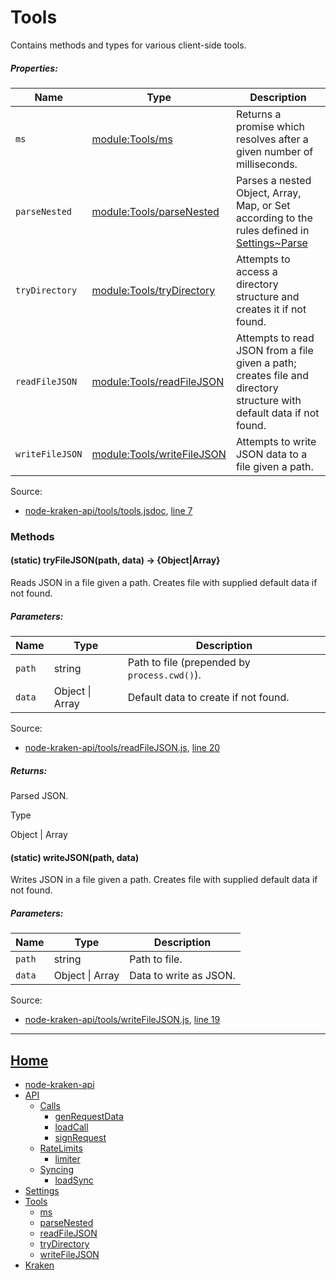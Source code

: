 # Tools

Contains methods and types for various client-side tools.

##### Properties:

| Name | Type | Description |
| --- | --- | --- |
| `ms` | [module:Tools/ms](https://github.com/jpcx/node-kraken-api/blob/develop/docs/modules/Tools/ms.md) | Returns a promise which resolves after a given number of milliseconds. |
| `parseNested` | [module:Tools/parseNested](https://github.com/jpcx/node-kraken-api/blob/develop/docs/modules/Tools/parseNested.md) | Parses a nested Object, Array, Map, or Set according to the rules defined in [Settings~Parse](https://github.com/jpcx/node-kraken-api/blob/develop/docs/namespaces/Settings.md#~Parse) |
| `tryDirectory` | [module:Tools/tryDirectory](https://github.com/jpcx/node-kraken-api/blob/develop/docs/modules/Tools/tryDirectory.md) | Attempts to access a directory structure and creates it if not found. |
| `readFileJSON` | [module:Tools/readFileJSON](https://github.com/jpcx/node-kraken-api/blob/develop/docs/modules/Tools/readFileJSON.md) | Attempts to read JSON from a file given a path; creates file and directory structure with default data if not found. |
| `writeFileJSON` | [module:Tools/writeFileJSON](https://github.com/jpcx/node-kraken-api/blob/develop/docs/modules/Tools/writeFileJSON.md) | Attempts to write JSON data to a file given a path. |


Source:

*   [node-kraken-api/tools/tools.jsdoc](https://github.com/jpcx/node-kraken-api/blob/develop/tools/tools.jsdoc), [line 7](https://github.com/jpcx/node-kraken-api/blob/develop/tools/tools.jsdoc#L7)

### Methods

<a name=".tryFileJSON"></a>
#### (static) tryFileJSON(path, data) → \{Object|Array}

Reads JSON in a file given a path. Creates file with supplied default data if not found.

##### Parameters:

| Name | Type | Description |
| --- | --- | --- |
| `path` | string | Path to file (prepended by `process.cwd()`). |
| `data` | Object \| Array | Default data to create if not found. |


Source:

*   [node-kraken-api/tools/readFileJSON.js](https://github.com/jpcx/node-kraken-api/blob/develop/tools/readFileJSON.js), [line 20](https://github.com/jpcx/node-kraken-api/blob/develop/tools/readFileJSON.js#L20)

##### Returns:

Parsed JSON.

Type

Object | Array

<a name=".writeJSON"></a>
#### (static) writeJSON(path, data)

Writes JSON in a file given a path. Creates file with supplied default data if not found.

##### Parameters:

| Name | Type | Description |
| --- | --- | --- |
| `path` | string | Path to file. |
| `data` | Object \| Array | Data to write as JSON. |


Source:

*   [node-kraken-api/tools/writeFileJSON.js](https://github.com/jpcx/node-kraken-api/blob/develop/tools/writeFileJSON.js), [line 19](https://github.com/jpcx/node-kraken-api/blob/develop/tools/writeFileJSON.js#L19)

<hr>

## [Home](https://github.com/jpcx/node-kraken-api/blob/develop/README.md)
  + [node-kraken-api](https://github.com/jpcx/node-kraken-api/blob/develop/docs/modules/node-kraken-api.md)
  + [API](https://github.com/jpcx/node-kraken-api/blob/develop/docs/namespaces/API.md)
    + [Calls](https://github.com/jpcx/node-kraken-api/blob/develop/docs/namespaces/API/Calls.md)
      + [genRequestData](https://github.com/jpcx/node-kraken-api/blob/develop/docs/modules/API/Calls/genRequestData.md)
      + [loadCall](https://github.com/jpcx/node-kraken-api/blob/develop/docs/modules/API/Calls/loadCall.md)
      + [signRequest](https://github.com/jpcx/node-kraken-api/blob/develop/docs/modules/API/Calls/signRequest.md)
    + [RateLimits](https://github.com/jpcx/node-kraken-api/blob/develop/docs/namespaces/API/RateLimits.md)
      + [limiter](https://github.com/jpcx/node-kraken-api/blob/develop/docs/modules/API/RateLimits/limiter.md)
    + [Syncing](https://github.com/jpcx/node-kraken-api/blob/develop/docs/namespaces/API/Syncing.md)
      + [loadSync](https://github.com/jpcx/node-kraken-api/blob/develop/docs/modules/API/Syncing/loadSync.md)
  + [Settings](https://github.com/jpcx/node-kraken-api/blob/develop/docs/namespaces/Settings.md)
  + [Tools](https://github.com/jpcx/node-kraken-api/blob/develop/docs/namespaces/Tools.md)
    + [ms](https://github.com/jpcx/node-kraken-api/blob/develop/docs/modules/Tools/ms.md)
    + [parseNested](https://github.com/jpcx/node-kraken-api/blob/develop/docs/modules/Tools/parseNested.md)
    + [readFileJSON](https://github.com/jpcx/node-kraken-api/blob/develop/docs/modules/Tools/readFileJSON.md)
    + [tryDirectory](https://github.com/jpcx/node-kraken-api/blob/develop/docs/modules/Tools/tryDirectory.md)
    + [writeFileJSON](https://github.com/jpcx/node-kraken-api/blob/develop/docs/modules/Tools/writeFileJSON.md)
  + [Kraken](https://github.com/jpcx/node-kraken-api/blob/develop/docs/namespaces/Kraken.md)
